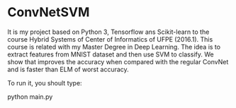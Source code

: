 # ConvNetSVM
It is my project based on Python 3, Tensorflow ans Scikit-learn to the course Hybrid Systems of Center of Informatics
of UFPE (2016.1). This course is related with my Master Degree in Deep Learning.
The idea is to extract features from MNIST dataset and then use SVM to classify. 
We show that improves the accuracy when compared with the regular ConvNet and is faster than ELM of worst accuracy.

To run it, you shoult type:

python main.py
